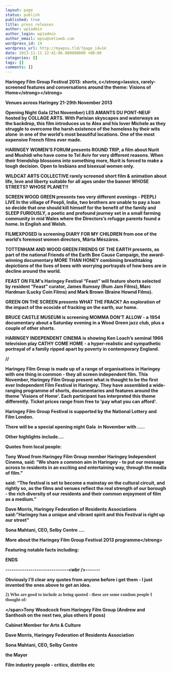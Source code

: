 ```yaml
---
layout: page
status: publish
published: true
title: press releases
author: wp1admin
author_login: wp1admin
author_email: wpsu@setzweb.com
wordpress_id: 14
wordpress_url: http://mywpsu.tld/?page_id=14
date: 2013-11-11 22:41:06.000000000 +00:00
categories: []
tags: []
comments: []
---
```

<strong>Haringey Film Group&nbsp;Festival 2013:&nbsp;<strong>shorts, c<&#47;strong>lassics, rarely-screened features and conversations around the theme:&nbsp;<strong>Visions of Home<&#47;strong><&#47;strong>

Venues across Haringey 21-29th November 2013

Opening Night Gala (21st November) LES AMANTS DU PONT-NEUF hosted by COLLAGE ARTS. With Parisian skyscapes and waterways as the backdrop, this film introduces us to Alex and his lover Michele as they struggle to overcome the harsh existence of the homeless&nbsp;by their wits alone&nbsp; in one of the world&rsquo;s most beautiful locations. One of the most expensive French films ever made.
HARINGEY WOMEN&rsquo;S FORUM presents ROUND TRIP, a film about&nbsp;Nurit and Mushidi who have come to Tel Aviv for very different reasons.&nbsp;When their friendship blossoms into something more, Nurit is forced to make a tough decision. Open to lesbians and bisexual women only.
WILDCAT ARTS COLLECTIVE rarely screened short film &amp; animation about life, love and liberty suitable for all ages under the banner WHOSE STREETS? WHOSE PLANET!!
SCREEN WOOD GREEN presents two very different evenings - PEEPLI LIVE In the village of Peepli, India, two brothers are unable to pay a loan so&nbsp;decide that one should kill himself for the benefit of the family&nbsp;and SLEEP FURIOUSLY, a poetic and profound journey set in a small farming community in mid Wales where the Directors&rsquo;s refugge parents found a home. In English and Welsh.
FILMEXPOSED is screening DIARY FOR MY CHILDREN from one of the world&rsquo;s foremost women directors, M&aacute;rta M&eacute;sz&aacute;ros.
TOTTENHAM AND WOOD GREEN FRIENDS OF THE EARTH presents, as part of the national Friends of the Earth Bee Cause Campaign, the award-winning documentary MORE THAN HONEY combining breathtaking depictions of the lives of bees with worrying portrayals of how bees are in decline around the world.
FEAST ON FILM's Haringey Festival &ldquo;Feast&rdquo; will feature shorts selected by resident &ldquo;Feast&rdquo; curator, James Rumsey (Rum Jam Films), Marc Hardman (Lucky Coin Films) and Mark Brown (Braine Hownd Films).
GREEN ON THE SCREEN presents WHAT THE FRACK? An exploration of the impact of the ecocide of fracking on the earth, our home.
BRUCE CASTLE MUSEUM is screening MOMMA DON&rsquo;T ALLOW - a 1954 documentary about a Saturday evening in a Wood Green jazz club, plus a couple of other shorts.
HARINGEY INDEPENDENT CINEMA is showing Ken Loach&rsquo;s seminal 1966 television play CATHY COME HOME - a hyper-realistic and sympathetic portrayal of a family ripped apart by poverty in contemporary England.

&#47;&#47;
Haringey Film Group&nbsp;is made up of a range of organisations in Haringey with one thing in common - they all screen independent film.&nbsp;This November, Haringey Film Group&nbsp;present what is thought to be the first ever Independent Film Festival in Haringey. They have assembled a wide-ranging programme of shorts, documentaries and features around the theme 'Visions of Home'. Each participant has interpreted this theme differently. Ticket prices range from free to 'pay what you can afford'.
Haringey Film Group Festival is supported by the National Lottery and Film London.
There will be a special opening night Gala &nbsp;in November with .....
Other highlights include....

Quotes from local people:

Tony Wood from Haringey Film Group member&nbsp;Haringey Independent Cinema, said: &ldquo;We share a common aim in Haringey - to put our message across to residents in an exciting and entertaining way, through the media of film."

said:&nbsp;&ldquo;The festival is set to become a mainstay on the cultural circuit, and rightly so, as the films and venues reflect the real strength of our borough - the rich diversity of our residents and their common enjoyment of film as a medium.&rdquo;

Dave Morris, Haringey Federation of Residents Associations said:"Haringey has a unique and vibrant spirit and this Festival is right up our street"

Sona Mahtani, CEO, Selby Centre ....
<strong>More about the Haringey Film Group&nbsp;Festival 2013&nbsp;programme<&#47;strong>
Featuring notable facts including:

ENDS

------------------------------<wbr &#47;>-------
Obviously I'll clear any quotes from anyone before i get them - I just invented the ones above to get an idea.

<span style="color: #333333; font-family: georgia, serif;">2) Who are good to include as being quoted - these are some random people I thought of:
<&#47;span>Tony Woodcock from Haringey Film Group (Andrew and Santhosh on the next two, plus others if poss)
Cabinet Member for Arts &amp; Culture
Dave Morris, Haringey Federation of Residents Association
Sona Mahtani, CEO, Selby Centre
the Mayor
Film industry people - critics, distribs etc
